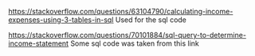 https://stackoverflow.com/questions/63104790/calculating-income-expenses-using-3-tables-in-sql
Used for the sql code

https://stackoverflow.com/questions/70101884/sql-query-to-determine-income-statement
Some sql code was taken from this link
